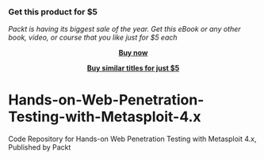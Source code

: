 
### Get this product for $5

<i>Packt is having its biggest sale of the year. Get this eBook or any other book, video, or course that you like just for $5 each</i>


<b><p align='center'>[Buy now](https://packt.link/9781789537468)</p></b>


<b><p align='center'>[Buy similar titles for just $5](https://subscription.packtpub.com/search)</p></b>


# Hands-on-Web-Penetration-Testing-with-Metasploit-4.x
Code Repository for Hands-on Web Penetration Testing with Metasploit 4.x, Published by Packt
